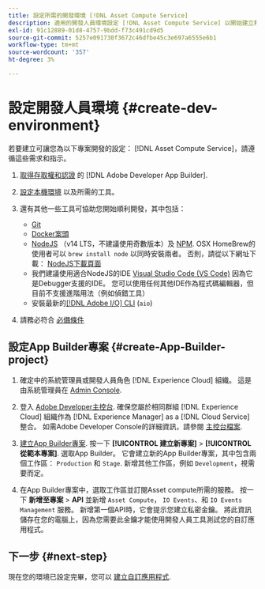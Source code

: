 ```yaml
---
title: 設定所需的開發環境 [!DNL Asset Compute Service]
description: 適用的開發人員環境設定 [!DNL Asset Compute Service] 以開始建立和測試自訂程式碼。
exl-id: 91c12889-01d8-4757-9bdd-f73c491cd9d5
source-git-commit: 5257e091730f3672c46dfbe45c3e697a6555e6b1
workflow-type: tm+mt
source-wordcount: '357'
ht-degree: 3%

---
```


# 設定開發人員環境 {#create-dev-environment}

若要建立可讓您為以下專案開發的設定： [!DNL Asset Compute Service]，請遵循這些需求和指示。

1. [取得存取權和認證](https://developer.adobe.com/app-builder/docs/getting_started/#acquire-access-and-credentials) 的 [!DNL Adobe Developer App Builder].

1. [設定本機環境](https://developer.adobe.com/app-builder/docs/getting_started/#local-environment-set-up) 以及所需的工具。

1. 還有其他一些工具可協助您開始順利開發，其中包括：

   * [Git](https://git-scm.com/)
   * [Docker案頭](https://www.docker.com/get-started)
   * [NodeJS](https://nodejs.org) （v14 LTS，不建議使用奇數版本）及 [NPM](https://www.npmjs.com). OSX HomeBrew的使用者可以 `brew install node` 以同時安裝兩者。 否則，請從以下網址下載： [NodeJS下載頁面](https://nodejs.org/en/)
   * 我們建議使用適合NodeJS的IDE [Visual Studio Code (VS Code)](https://code.visualstudio.com) 因為它是Debugger支援的IDE。 您可以使用任何其他IDE作為程式碼編輯器，但目前不支援進階用法（例如偵錯工具）
   * 安裝最新的[[!DNL Adobe I/O] CLI](https://github.com/adobe/aio-cli) (`aio`)
   <!-- - install using `npm install -g @adobe/aio-cli@7.1.0` -->

1. 請務必符合 [必備條件](/help/using/understand-extensibility.md#prerequisites-and-provisioning)

<!--
>[!NOTE]
>
>For now, use [!DNL Adobe I/O] CLI v7.1.0 of and do not use [!DNL Adobe I/O] CLI v8.
-->

## 設定App Builder專案 {#create-App-Builder-project}

1. 確定中的系統管理員或開發人員角色 [!DNL Experience Cloud] 組織。 這是由系統管理員在 [Admin Console](https://adminconsole.adobe.com/overview).

1. 登入 [Adobe Developer主控台](https://console.adobe.io/). 確保您屬於相同群組 [!DNL Experience Cloud] 組織作為 [!DNL Experience Manager] as a [!DNL Cloud Service] 整合。 如需Adobe Developer Console的詳細資訊，請參閱 [主控台檔案](https://www.adobe.io/apis/experienceplatform/console/docs.html).

1. [建立App Builder專案](https://developer.adobe.com/app-builder/docs/getting_started/first_app/). 按一下 **[!UICONTROL 建立新專案]** > **[!UICONTROL 從範本專案]**. 選取App Builder。 它會建立新的App Builder專案，其中包含兩個工作區： `Production` 和 `Stage`. 新增其他工作區，例如 `Development`，視需要而定。

1. 在App Builder專案中，選取工作區並訂閱Asset compute所需的服務。 按一下 **新增至專案** > **API** 並新增 `Asset Compute`， `IO Events`、和 `IO Events Management` 服務。 新增第一個API時，它會提示您建立私密金鑰。 將此資訊儲存在您的電腦上，因為您需要此金鑰才能使用開發人員工具測試您的自訂應用程式。

## 下一步 {#next-step}

現在您的環境已設定完畢，您可以 [建立自訂應用程式](develop-custom-application.md).

<!-- More ideas:
 
* Any steps in the beginning that lead to gotchas later should be called out for caution? For example,
  * don't change some defaults initially
  * know risks when deviating from standard path
  * naming conventions to follow
  * Retrieve and format credentials (YAML file details)

TBD: When aio-cli v8 bugs are resolved, update the AIO CLI install command to remove v7.x reference and instruct users to use the latest version. See CQDOC-18346.

-->
